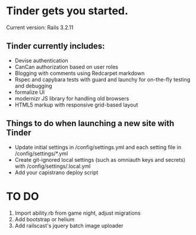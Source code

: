 Tinder gets you started. 
========================

Current version: Rails 3.2.11

Tinder currently includes:
--------------------------

* Devise authentication 
* CanCan authorization based on user roles
* Blogging with comments using Redcarpet markdown
* Rspec and capybara tests with guard and launchy for on-the-fly testing and debugging
* formalize UI
* modernizr JS library for handling old browsers
* HTML5 markup with responsive grid-based layout

Things to do when launching a new site with Tinder
--------------------------------------------

* Update initial settings in /config/settings.yml and each setting file in /config/settings/*.yml
* Create git-ignored local settings (such as omniauth keys and secrets) with /config/settings/<environment>.local.yml
* Add your capistrano deploy script

TO DO
=====

1. Import ability.rb from game night, adjust migrations
2. Add bootstrap or helium
3. Add railscast's jquery batch image uploader
